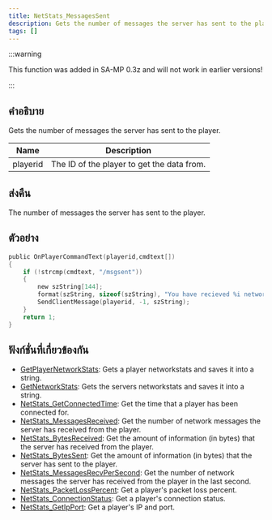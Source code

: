 ```yaml
---
title: NetStats_MessagesSent
description: Gets the number of messages the server has sent to the player.
tags: []
---
```


:::warning

This function was added in SA-MP 0.3z and will not work in earlier versions!

:::

## คำอธิบาย

Gets the number of messages the server has sent to the player.

| Name     | Description                                |
| -------- | ------------------------------------------ |
| playerid | The ID of the player to get the data from. |

## ส่งคืน

The number of messages the server has sent to the player.

## ตัวอย่าง

```c
public OnPlayerCommandText(playerid,cmdtext[])
{
    if (!strcmp(cmdtext, "/msgsent"))
    {
        new szString[144];
        format(szString, sizeof(szString), "You have recieved %i network messages.", NetStats_MessagesSent(playerid));
        SendClientMessage(playerid, -1, szString);
    }
    return 1;
}
```

## ฟังก์ชั่นที่เกี่ยวข้องกัน

- [GetPlayerNetworkStats](../functions/GetPlayerNetworkStats.md): Gets a player networkstats and saves it into a string.
- [GetNetworkStats](../functions/GetNetworkStats.md): Gets the servers networkstats and saves it into a string.
- [NetStats_GetConnectedTime](../functions/NetStats_GetConnectedTime.md): Get the time that a player has been connected for.
- [NetStats_MessagesReceived](../functions/NetStats_MessagesReceived.md): Get the number of network messages the server has received from the player.
- [NetStats_BytesReceived](../functions/NetStats_BytesReceived.md): Get the amount of information (in bytes) that the server has received from the player.
- [NetStats_BytesSent](../functions/NetStats_BytesSent.md): Get the amount of information (in bytes) that the server has sent to the player.
- [NetStats_MessagesRecvPerSecond](../functions/NetStats_MessagesRecvPerSecond.md): Get the number of network messages the server has received from the player in the last second.
- [NetStats_PacketLossPercent](../functions/NetStats_PacketLossPercent.md): Get a player's packet loss percent.
- [NetStats_ConnectionStatus](../functions/NetStats_ConnectionStatus.md): Get a player's connection status.
- [NetStats_GetIpPort](../functions/NetStats_GetIpPort.md): Get a player's IP and port.

